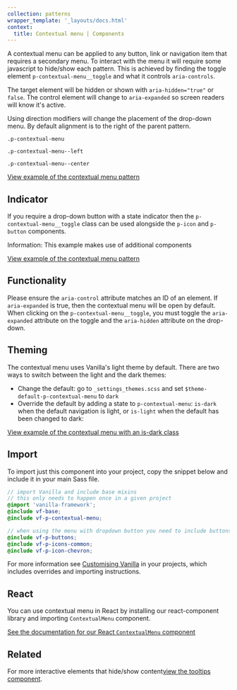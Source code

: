 ```yaml
---
collection: patterns
wrapper_template: '_layouts/docs.html'
context:
  title: Contextual menu | Components
---
```


A contextual menu can be applied to any button, link or navigation item that requires a secondary menu. To interact with the menu it will require some javascript to hide/show each pattern. This is achieved by finding the toggle element `p-contextual-menu__toggle` and what it controls `aria-controls`.

The target element will be hidden or shown with `aria-hidden="true"` or `false`. The control element will change to `aria-expanded` so screen readers will know it's active.

Using direction modifiers will change the placement of the drop-down menu. By default alignment is to the right of the parent pattern.

<div class="row">
  <div class="col-3">
  <pre><code>.p-contextual-menu</code></pre>
  </div>
  <div class="col-3">
  <pre><code>.p-contextual-menu--left</code></pre>
  </div>
  <div class="col-3">
  <pre><code>.p-contextual-menu--center</code></pre>
  </div>
</div>

<div class="embedded-example"><a href="/docs/examples/patterns/contextual-menu/default" class="js-example">
View example of the contextual menu pattern
</a></div>

## Indicator

If you require a drop-down button with a state indicator then the `p-contextual-menu__toggle` class can be used alongside the `p-icon` and `p-button` components.

<div class="p-notification--information">
  <p class="p-notification__content">
    <span class="p-notification__title">Information:</span>
    <span class="p-notification__message">This example makes use of additional components</span>
  </p>
</div>

<div class="embedded-example"><a href="/docs/examples/patterns/contextual-menu/with-indicator" class="js-example">
View example of the contextual menu pattern
</a></div>

## Functionality

Please ensure the `aria-control` attribute matches an ID of an element. If `aria-expanded` is true, then the contextual menu will be open by default. When clicking on the `p-contextual-menu__toggle`, you must toggle the `aria-expanded` attribute on the toggle and the `aria-hidden` attribute on the drop-down.

## Theming

The contextual menu uses Vanilla's light theme by default. There are two ways to switch between the light and the dark themes:

- Change the default: go to `_settings_themes.scss` and set `$theme-default-p-contextual-menu` to `dark`
- Override the default by adding a state to `p-contextual-menu`: `is-dark` when the default navigation is light, or `is-light` when the default has been changed to dark:

<div class="embedded-example"><a href="/docs/examples/patterns/contextual-menu/dark" class="js-example">
View example of the contextual menu with an is-dark class
</a></div>

## Import

To import just this component into your project, copy the snippet below and include it in your main Sass file.

```scss
// import Vanilla and include base mixins
// this only needs to happen once in a given project
@import 'vanilla-framework';
@include vf-base;
@include vf-p-contextual-menu;

// when using the menu with dropdown button you need to include buttons and icon as well
@include vf-p-buttons;
@include vf-p-icons-common;
@include vf-p-icon-chevron;
```

For more information see [Customising Vanilla](/docs/customising-vanilla/) in your projects, which includes overrides and importing instructions.

## React

You can use contextual menu in React by installing our react-component library and importing `ContextualMenu` component.

[See the documentation for our React `ContextualMenu` component](https://canonical.github.io/react-components/?path=/docs/contextualmenu--default-story#contextual-menu)

## Related

For more interactive elements that hide/show content[view the tooltips component](/docs/patterns/tooltips).
